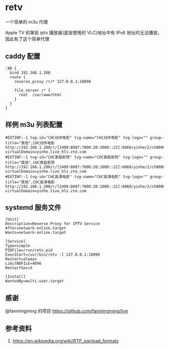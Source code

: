 # retv

一个简单的 m3u 代理

Apple TV 的某些 iptv 播放器(底层使用的 VLC)地址中有 IPv6 地址时无法播放，因此有了这个简单代理

## caddy 配置

```
:80 {
  bind 192.168.1.200
  route {
    reverse_proxy /r/* 127.0.0.1:18090

    file_server /* {
      root  /var/www/html
    }
  }
}
```

## 样例 m3u 列表配置

```
#EXTINF:-1 tvg-id="CHC动作电影" tvg-name="CHC动作电影" tvg-logo="" group-title="其他",CHC动作电影
http://192.168.1.200/r/[2409:8087:7000:20:1000::22]:6060/yinhe/2/ch00000090990000002055/index.m3u8?virtualDomain=yinhe.live_hls.zte.com
#EXTINF:-1 tvg-id="CHC家庭影院" tvg-name="CHC家庭影院" tvg-logo="" group-title="其他",CHC家庭影院
http://192.168.1.200/r/[2409:8087:7000:20:1000::22]:6060/yinhe/2/ch00000090990000002085/index.m3u8?virtualDomain=yinhe.live_hls.zte.com
#EXTINF:-1 tvg-id="CHC高清电影" tvg-name="CHC高清电影" tvg-logo="" group-title="其他",CHC高清电影
http://192.168.1.200/r/[2409:8087:7000:20:1000::22]:6060/yinhe/2/ch00000090990000002065/index.m3u8?virtualDomain=yinhe.live_hls.zte.com
```

## systemd 服务文件

```
[Unit]
Description=Reverse Proxy for IPTV Service
After=network-online.target
Wants=network-online.target

[Service]
Type=simple
PIDFile=/run/retv.pid
ExecStart=/usr/bin/retv -l 127.0.0.1:18090
Restart=always
LimitNOFILE=4096
RestartSec=3

[Install]
WantedBy=multi-user.target
```

## 感谢

@fanmingming 的项目 https://github.com/fanmingming/live

## 参考资料

1. https://en.wikipedia.org/wiki/RTP_payload_formats
